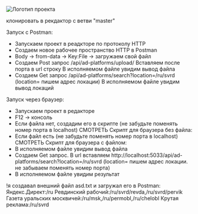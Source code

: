 ![Логотип проекта](https://github.com/lebedev-ivan/AdPlatformService/effective_mobile.png)

клонировать в рекдактор с ветви "master"

Запуск с Postman:
- Запускаем проект в реадкторе по протоколу HTTP
- Создаем новое рабочее пространство HTTP в Postman
- Body -> from-data -> Key:File -> загружаем свой файл
- Создаем Post запрос /api/ad-platforms/upload/ Вставляем после порта в url строку
В исполняемом файле увидим вывод файла
- Создаем Get запрос /api/ad-platforms/search?location=/ru/svrd (location= пишем адрес локации)
В исполняемом файле увидим вывод локаций

Запуск через браузер:
- Запускаем проект в редакторе
- F12 -> консоль
- Если файла нет, создадим его в скрипте (не забудьте поменять номер порта в localhost) СМОТРЕТЬ Скрипт для браузера без файла:
- Если файл есть (не забудьте поменять номер порта в localhost) СМОТРЕТЬ Скрипт для браузера с файлом:
- В исполняемом файле увидим вывод файла
- Создаем Get запрос. В url вставляем http://localhost:5033/api/ad-platforms/search?location=/ru/svrd (location= пишем адрес локации. не забываем поменять номер порта)
- В исполняемом файле увидим результат 

!я создавал внешний файл asd.txt и загружал его в Postman:
Яндекс.Директ:/ru
Ревдинский рабочий:/ru/svrd/revda,/ru/svrd/pervik
Газета уральских москвичей:/ru/msk,/ru/permobl,/ru/chelobl
Крутая реклама:/ru/svrd 



